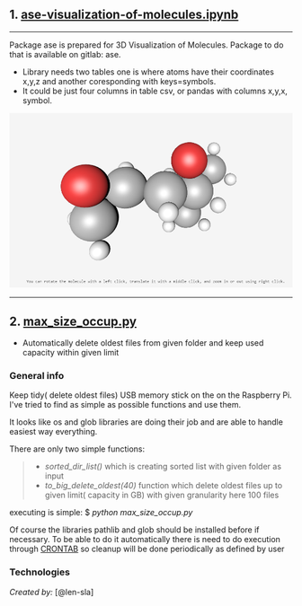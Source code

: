

## 1.  [ase-visualization-of-molecules.ipynb](ase-visualization-of-molecules.ipynb)
---
Package ase is prepared for 3D Visualization of Molecules. Package to do that is available on gitlab: ase.

* Library needs two tables one is where atoms have their coordinates x,y,z and another coresponding with keys=symbols.
* It could be just four columns in table csv, or pandas with columns x,y,x, symbol.

![Mole ](mole.PNG)
 



---
## 2.  [max_size_occup.py ](max_size_occup.py)

* Automatically  delete oldest files from given folder and keep used capacity within given limit

### General info
Keep tidy( delete oldest files) USB memory stick on the  on the Raspberry Pi.  
I've  tried to find as simple as possible  functions and use them.
   
It looks like os and glob libraries are doing their job and are able to handle easiest way everything.   
   
There are only two simple functions:
>* _sorted_dir_list()_    which is creating sorted list with given folder as input
>* _to_big_delete_oldest(40)_   function which  delete oldest files up to given limit( capacity in GB) with given granularity here 100 files  

executing is simple:   $ _python max_size_occup.py_


  
  Of course the libraries pathlib and glob should be installed before if necessary. To be able to do it automatically there is need  to do  execution through 
[CRONTAB](https://linuxhandbook.com/crontab/) so cleanup will be done periodically as defined by user 
### Technologies

_Created by:_ [@len-sla]


